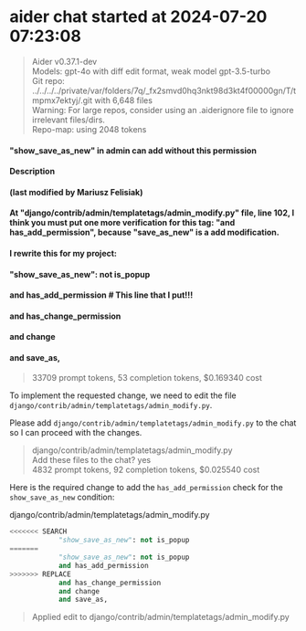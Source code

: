 
# aider chat started at 2024-07-20 07:23:08

> Aider v0.37.1-dev  
> Models: gpt-4o with diff edit format, weak model gpt-3.5-turbo  
> Git repo: ../../../../private/var/folders/7q/_fx2smvd0hq3nkt98d3kt4f00000gn/T/tmpmx7ektyj/.git with 6,648 files  
> Warning: For large repos, consider using an .aiderignore file to ignore irrelevant files/dirs.  
> Repo-map: using 2048 tokens  

#### "show_save_as_new" in admin can add without this permission  
#### Description  
#### 	   
#### 		(last modified by Mariusz Felisiak)  
#### 	   
#### At "django/contrib/admin/templatetags/admin_modify.py" file, line 102, I think you must put one more verification for this tag: "and has_add_permission", because "save_as_new" is a add modification.  
#### I rewrite this for my project:  
#### 			"show_save_as_new": not is_popup  
#### 			and has_add_permission # This line that I put!!!  
#### 			and has_change_permission  
#### 			and change  
#### 			and save_as,  
> 33709 prompt tokens, 53 completion tokens, $0.169340 cost  

To implement the requested change, we need to edit the file `django/contrib/admin/templatetags/admin_modify.py`.

Please add `django/contrib/admin/templatetags/admin_modify.py` to the chat so I can proceed with the changes.

> django/contrib/admin/templatetags/admin_modify.py  
> Add these files to the chat? yes  
> 4832 prompt tokens, 92 completion tokens, $0.025540 cost  

Here is the required change to add the `has_add_permission` check for the `show_save_as_new` condition:

django/contrib/admin/templatetags/admin_modify.py
```python
<<<<<<< SEARCH
            "show_save_as_new": not is_popup
=======
            "show_save_as_new": not is_popup
            and has_add_permission
>>>>>>> REPLACE
            and has_change_permission
            and change
            and save_as,
```

> Applied edit to django/contrib/admin/templatetags/admin_modify.py  
